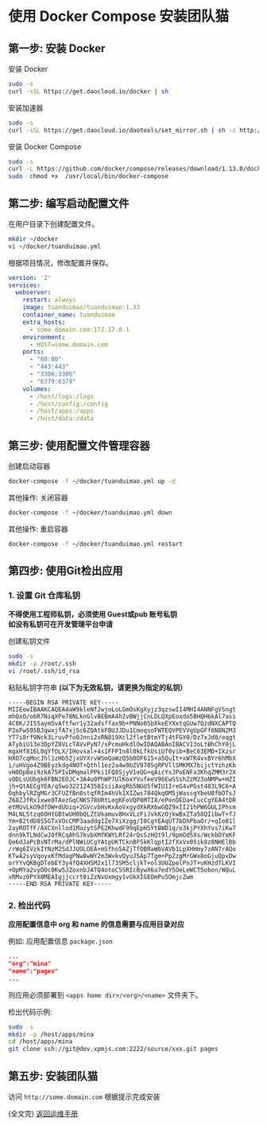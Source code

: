 # 使用 Docker Compose 安装团队猫

## 第一步: 安装 Docker

安装 Docker

```bash
sudo -s
curl -sSL https://get.daocloud.io/docker | sh
```

安装加速器

```bash
sudo -s
curl -sSL https://get.daocloud.io/daotools/set_mirror.sh | sh -s http://5382404c.m.daocloud.io
```

安装 Docker Compose

```bash
sudo -s
curl -L https://github.com/docker/compose/releases/download/1.13.0/docker-compose-`uname -s`-`uname -m` > /usr/local/bin/docker-compose
sudo  chmod +x  /usr/local/bin/docker-compose
```

## 第二步: 编写启动配置文件

在用户目录下创建配置文件。

```bash
mkdir ~/docker
vi ~/docker/tuanduimao.yml
```

根据项目情况，修改配置并保存。

```yml
version: '2'
services:
  webserver:
    restart: always
    image: tuanduimao/tuanduimao:1.33
    container_name: tuanduimao
    extra_hosts:
      - some.domain.com:172.17.0.1
    environment:
      - HOST=some.domain.com
    ports:
      - "80:80"
      - "443:443"
      - "3306:3306"
      - "6379:6379"
    volumes:
      - /host/logs:/logs
      - /host/config:/config
      - /host/apps:/apps
      - /host/data:/data
```

## 第三步: 使用配置文件管理容器

创建启动容器

```bash
docker-compose -f ~/docker/tuanduimao.yml up -d
```

其他操作: 关闭容器

```bash
docker-compose -f ~/docker/tuanduimao.yml down
```

其他操作: 重启容器

```bash
docker-compose -f ~/docker/tuanduimao.yml restart
```

## 第四步: 使用Git检出应用

### 1. 设置 Git 仓库私钥

**不得使用工程师私钥，必须使用 Guest或pub 账号私钥**  
**如没有私钥可在开发管理平台申请**

创建私钥文件

```bash
sudo -s
mkdir -p /root/.ssh
vi /root/.ssh/id_rsa
```

粘贴私钥字符串 **\(以下为无效私钥，请更换为指定的私钥）**

```text
-----BEGIN RSA PRIVATE KEY-----
MIIEowIBAAKCAQEA4aW9kleNf2wjoLoLGmOsKgXyjz3qzswII4MHI4ANNFgVSngt
mhQxO/o6R7NiqXPe78NLknGlvBEBmA4h2vBWjjCnLDLQXpEoxdo5BHQH6kAl7asi
4C8K/JI55aymSvAftfwr1y32adsffax9b+PNNo05bXkeEYXxtqGUw7QzdNXCAPTQ
P2oFwS95BJqwxjfA7xjSc6ZQAtkFBUJJDu1CmoqsoFWTEQVPEVVgUpGFf6N8N2M3
YT7i8rf9Nck3LruvPfo0Jnni2xRN819Xcl2fletBtmYTj4tFGY0/Dz7xJd0/eqgt
ATybiU13e3DpYZ8VLcTAVvPyN7/sPcmuHkdlOwIDAQABAoIBACV13oLtBhChY0jL
mgxHf816L0qYfOLX/IHovsal+4s1FFPIn8l0kLfkUsiUf0yib+BeC63EMD+Ikzsr
HXO7cqMocJhl1zHb52jxUYXrvWSmQaWzQ5b0OF615+a5QuIt+xW7R4vxBYr6hMbX
i/uHVgo4Z9BEyzkdg4NOT+Qthl1ez2a4w9bZV9705gRPVllSMKMX7bijctYzhzKb
vH0DpBei9zkA75PIvDMqmalPPki1FQ8SjyV1eQG+qAicYxJPoENFa3KhqZMM3r2X
vODLsUUbgk6FBN2EOJC+3A4u0PhWP7UlKoxYVufeeV96EwSSshZzM23oNMPw+HZI
jh+QtAECgYEA/q5wo322124358IsiiAxgRb5NGU5fWIU1IreG4vPGst483L9C6+A
OqhbylRZgMGr3CFUZfBn8stqfRIm4hVk1XIZws784QkqOM5jWassgYbeU8fbDTsJ
Z68ZJfRx1xwe0TAezGqCNKS78URtLegKFoVQP8MTI8/ePenDEDa+CucCgYEA4tDR
etMUvLkO9dfDW+dUUiq+2GVcvbHvKxAoVxgydXkRX6wGQZ9xII21hPW6GULIPhsm
M4LNL5tzq6OHtGBtwUH0bQLZtUkamuv8HxVLzFiJvkKzOjkwBxZTa58QIibwT+fJ
Ym+B2tdD8S5GTxVOcCMP3aaddgIZe7XiXzgg/I0CgYEAqUT7bDhPbaOr/+qIe81l
2ayROTfF/AXCXnllod1MazytSPE2KhwdF99qEpH5YtBWD1q/o3kjPYXhYvs7iKw7
dnn9kTLNdCwJOfRCqAhS7kvbXMfKWYLRf24rQsSzHQt9l/9pmOd5Xs/WckbOYeKF
Qe6dJaPcBsNTrMa/dPlNWiUCgYAtpUKTCknBFSkKlqptI2fXxVx05ik8z8NHElBb
/rWg6IVzkIYNzM2SdJJUOLOEA+mSfho5AZjTfOBRaW6VAVb1LpXHHmy7zAN7rAQo
KTwA2syVqoyxKfMdagPNw8wWY2m3WvkvQyuJ5Ap7Tgm+PpZzgMrGWx8oGjuQpvDw
orYYvQKBgDTebEY3y4fQ4XHSM2x1l73SM5cljkT+ol3UUZpelPnJT+uKHzdTLKVI
+OpMYa2vyOOc0Kw5JZoxnbJATQ4otoCSSRIcBywX6a7edYSOeLeWCT5obon/WQuL
xRMvz0PYX0MEAIgjjccrt0iZzNvUxmgy1vGkXIGEOmPu5OmjcZwm
-----END RSA PRIVATE KEY-----
```

### 2. 检出代码

**应用配置信息中 org 和 name 的信息需要与应用目录对应**

例如:  应用配置信息 `package.json`

```json
...
"org":"mina"
"name":"pages"
...
```

则应用必须部署到 `<apps home dir>/<org>/<name>` 文件夹下。

检出代码示例:

```bash
sudo -s
mkdir -p /host/apps/mina
cd /host/apps/mina 
git clone ssh://git@dev.xpmjs.com:2222/source/xxx.git pages
```

## 第五步: 安装团队猫

访问 `http://some.domain.com` 根据提示完成安装

\(全文完\) [返回运维手册](index.md)

